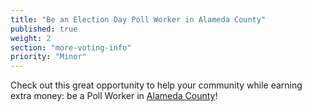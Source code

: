 ```yaml
---
title: "Be an Election Day Poll Worker in Alameda County"
published: true
weight: 2
section: "more-voting-info"
priority: "Minor"
---
```


Check out this great opportunity to help your community while earning extra money: be a Poll Worker in [Alameda County](http://www.acgov.org/rov/pollworkers/index.htm)!  
